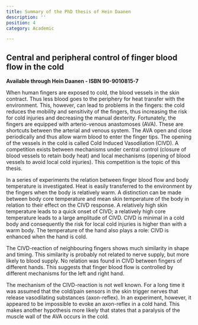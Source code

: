 ```yaml
---
title: Summary of the PhD thesis of Hein Daanen
description: ''
position: 4
category: Academic

---
```

## Central and peripheral control of finger blood flow in the cold

**Available through Hein Daanen - ISBN 90-9010815-7**

When human fingers are exposed to cold, the blood vessels in the skin contract. Thus less blood goes to the periphery for heat transfer with the environment. This, however, can lead to problems in the fingers: the cold reduces the mobility and sensitivity of the fingers, thus increasing the risk for cold injuries and decreasing the manual dexterity. Fortunately, the fingers are equipped with arterio-venous anastomoses (AVA). These are shortcuts between the arterial and venous system. The AVA open and close periodically and thus allow warm blood to enter the finger tips. The opening of the vessels in the cold is called Cold Induced Vasodilation (CIVD). A competition exists between mechanisms under central control (closure of blood vessels to retain body heat) and local mechanisms (opening of blood vessels to avoid local cold injuries). This competition is the topic of this thesis. 

In a series of experiments the relation between finger blood flow and body temperature is investigated. Heat is easily transferred to the environment by the fingers when the body is relatively warm. A distinction can be made between body core temperature and mean skin temperature of the body in relation to their effect on the CIVD response. A relatively high skin temperature leads to a quick onset of CIVD; a relatively high core temperature leads to a large amplitude of CIVD. CIVD is minimal in a cold body and consequently the risk for local cold injuries is higher than with a warm body. The temperature of the hand also plays a role: CIVD is enhanced when the hand is cold.

The CIVD-reaction of neighbouring fingers shows much similarity in shape and timing. This similarity is probably not related to nerve supply, but more likely to blood supply. No relation was found in CIVD between fingers of different hands. This suggests that finger blood flow is controlled by different mechanisms for the left and right hand.

The mechanism of the CIVD-reaction is not well known. For a long time it was assumed that the cold/pain sensors in the skin trigger nerves that release vasodilating substances (axon-reflex). In an experiment, however, it appeared to be impossible to evoke an axon-reflex in a cold hand. This makes another hypothesis more likely that states that a paralysis of the muscle wall of the AVA occurs in the cold.